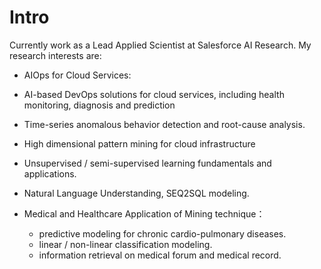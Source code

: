 
# Intro

Currently work as a Lead Applied Scientist at Salesforce AI Research. My research interests are: 
  * AIOps for Cloud Services:
  * AI-based DevOps solutions for cloud services, including health monitoring, diagnosis and prediction
  * Time-series anomalous behavior detection and root-cause analysis.
  * High dimensional pattern mining for cloud infrastructure
  * Unsupervised / semi-supervised learning fundamentals and applications.
  * Natural Language Understanding, SEQ2SQL modeling.

* Medical and Healthcare Application of Mining technique：
  * predictive modeling for chronic cardio-pulmonary diseases.
  * linear / non-linear classification modeling.
  * information retrieval on medical forum and medical record.



